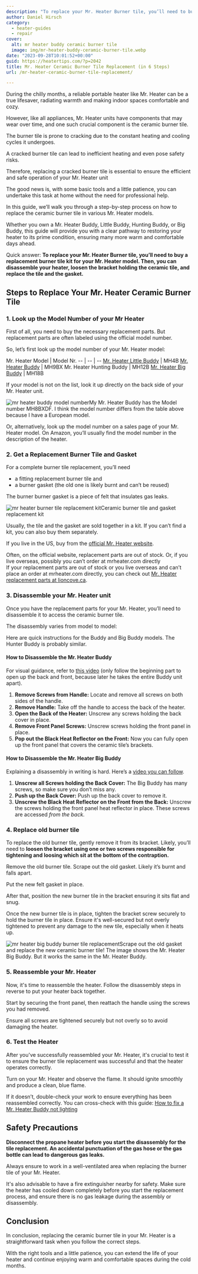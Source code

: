 ```yaml
---
description: "To replace your Mr. Heater Burner tile, you’ll need to buy a replacement burner tile kit for your Mr. Heater model."
author: Daniel Hirsch
category:
  - heater-guides
  - repair
cover:
  alt: mr heater buddy ceramic burner tile
  image: img/mr-heater-buddy-ceramic-burner-tile.webp
date: "2023-09-28T10:01:52+00:00"
guid: https://heatertips.com/?p=2042
title: Mr. Heater Ceramic Burner Tile Replacement (in 6 Steps)
url: /mr-heater-ceramic-burner-tile-replacement/

---
```

During the chilly months, a reliable portable heater like Mr. Heater can be a true lifesaver, radiating warmth and making indoor spaces comfortable and cozy.

However, like all appliances, Mr. Heater units have components that may wear over time, and one such crucial component is the ceramic burner tile.

The burner tile is prone to cracking due to the constant heating and cooling cycles it undergoes.

A cracked burner tile can lead to inefficient heating and even pose safety risks.

Therefore, replacing a cracked burner tile is essential to ensure the efficient and safe operation of your Mr. Heater unit

The good news is, with some basic tools and a little patience, you can undertake this task at home without the need for professional help.

In this guide, we’ll walk you through a step-by-step process on how to replace the ceramic burner tile in various Mr. Heater models.

Whether you own a Mr. Heater Buddy, Little Buddy, Hunting Buddy, or Big Buddy, this guide will provide you with a clear pathway to restoring your heater to its prime condition, ensuring many more warm and comfortable days ahead.

Quick answer: **To replace your Mr. Heater Burner tile, you’ll need to buy a replacement burner tile kit for your Mr. Heater model. Then, you can disassemble your heater, loosen the bracket holding the ceramic tile, and replace the tile and the gasket.**

## Steps to Replace Your Mr. Heater Ceramic Burner Tile

### 1\. Look up the Model Number of your Mr Heater

First of all, you need to buy the necessary replacement parts. But replacement parts are often labeled using the official model number.

So, let’s first look up the model number of your Mr. Heater model:

Mr. Heater Model | Model Nr.
-- | -- | --
[Mr. Heater Little Buddy](https://www.amazon.com/Mr-Heater-F215100-3800-BTU-Propane/dp/B001CFRF7I?crid=36D81T6JAFPWX&keywords=mr%2Bheater%2Bhunting%2Bbuddy&qid=1695716062&sprefix=mr%2Bheater%2Bhuntin%2Caps%2C153&sr=8-7&th=1&linkCode=ll1&tag=heatertips-20&linkId=ae31039c42da9254561a837a95340cc7&language=en_US&ref_=as_li_ss_tl) | MH4B
[Mr. Heater Buddy](https://www.amazon.com/Mr-Heater-F232000-Indoor-Safe-Portable/dp/B002G51BZU?crid=1KFT8FC3SD56A&keywords=mr%2Bheater%2Bbuddy&qid=1695715933&sprefix=mr%2Bheater%2Bbud%2Caps%2C169&sr=8-6&th=1&linkCode=ll1&tag=heatertips-20&linkId=a0261b8c5413004641087b5e41b18980&language=en_US&ref_=as_li_ss_tl) | MH9BX
Mr. Heater Hunting Buddy | MH12B
[Mr. Heater Big Buddy](https://www.amazon.com/Mr-Heater-MH18B-Portable-Propane/dp/B0002WRHE8?crid=1KFT8FC3SD56A&keywords=mr%2Bheater%2Bbuddy&qid=1695715933&sprefix=mr%2Bheater%2Bbud%2Caps%2C169&sr=8-5&th=1&linkCode=ll1&tag=heatertips-20&linkId=c7341f64b1b6e5e79a76758ae9016b7f&language=en_US&ref_=as_li_ss_tl) | MH18B

If your model is not on the list, look it up directly on the back side of your Mr. Heater unit.

![mr heater buddy model number](/img/mr-heater-buddy-model-number.webp)My Mr. Heater Buddy has the Model number MH8BXDF. I think the model number differs from the table above because I have a European model.

Or, alternatively, look up the model number on a sales page of your Mr. Heater model. On Amazon, you’ll usually find the model number in the description of the heater.

### 2\. Get a Replacement Burner Tile and Gasket

For a complete burner tile replacement, you’ll need

- a fitting replacement burner tile and
- a burner gasket (the old one is likely burnt and can’t be reused)

The burner burner gasket is a piece of felt that insulates gas leaks.

![mr heater burner tile replacement kit](/img/mr-heater-burner-tile-replacement-kit.webp)Ceramic burner tile and gasket replacement kit

Usually, the tile and the gasket are sold together in a kit. If you can’t find a kit, you can also buy them separately.

If you live in the US, buy from the [official Mr. Heater website](https://www.mrheater.com/catalogsearch/result/?q=tile+kit).

Often, on the official website, replacement parts are out of stock. Or, if you live overseas, possibly you can’t order at mrheater.com directly  
If your replacement parts are out of stock or you live overseas and can’t place an order at mrheater.com directly, you can check out [Mr. Heater replacement parts at lioncove.ca](https://www.lioncove.ca/pages/rapid-search-results?q=mr+heater+tile).

### 3\. Disassemble your Mr. Heater unit

Once you have the replacement parts for your Mr. Heater, you’ll need to disassemble it to access the ceramic burner tile.

The disassembly varies from model to model:


Here are quick instructions for the Buddy and Big Buddy models. The Hunter Buddy is probably similar.

#### How to Disassemble the Mr. Heater Buddy

For visual guidance, refer to [this video](https://www.youtube.com/watch?v=RbElauoF3R4&ab_channel=phils0stuff) (only follow the beginning part to open up the back and front, because later he takes the entire Buddy unit apart).

1. **Remove Screws from Handle:** Locate and remove all screws on both sides of the handle.
1. **Remove Handle:** Take off the handle to access the back of the heater.
1. **Open the Back of the Heater:** Unscrew any screws holding the back cover in place.
1. **Remove Front Panel Screws:** Unscrew screws holding the front panel in place.
1. **Pop out the Black Heat Reflector on the Front:** Now you can fully open up the front panel that covers the ceramic tile’s brackets.

#### How to Disassemble the Mr. Heater Big Buddy

Explaining a disassembly in writing is hard. Here’s a [video you can follow](https://www.youtube.com/watch?v=KDn8Kns01G8&t=330s&ab_channel=28fish).

1. **Unscrew all Screws holding the Back Cover:** The Big Buddy has many screws, so make sure you don’t miss any.
1. **Push up the Back Cover:** Push up the back cover to remove it.
1. **Unscrew the Black Heat Reflector on the Front from the Back:** Unscrew the screws holding the front panel heat reflector in place. These screws are accessed _from the back._

### 4\. Replace old burner tile

To replace the old burner tile, gently remove it from its bracket. Likely, you’ll need to **loosen the bracket using one or two screws responsible for tightening and loosing which sit at the bottom of the contraption.**

Remove the old burner tile. Scrape out the old gasket. Likely it’s burnt and falls apart.

Put the new felt gasket in place.

After that, position the new burner tile in the bracket ensuring it sits flat and snug.

Once the new burner tile is in place, tighten the bracket screw securely to hold the burner tile in place. Ensure it's well-secured but not overly tightened to prevent any damage to the new tile, especially when it heats up.

![mr heater big buddy burner tile replacement](/img/mr-heater-big-buddy-burner-tile-replacement.webp)Scrape out the old gasket and replace the new ceramic burner tile! The image shows the Mr. Heater Big Buddy. But it works the same in the Mr. Heater Buddy.

### 5\. Reassemble your Mr. Heater

Now, it's time to reassemble the heater. Follow the disassembly steps in reverse to put your heater back together.

Start by securing the front panel, then reattach the handle using the screws you had removed.

Ensure all screws are tightened securely but not overly so to avoid damaging the heater.

### 6\. Test the Heater

After you've successfully reassembled your Mr. Heater, it's crucial to test it to ensure the burner tile replacement was successful and that the heater operates correctly.

Turn on your Mr. Heater and observe the flame. It should ignite smoothly and produce a clean, blue flame.

If it doesn’t, double-check your work to ensure everything has been reassembled correctly. You can cross-check with this guide: [How to fix a Mr. Heater Buddy not lighting](/how-to-fix-a-mr-heater-buddy-not-lighting/)

## Safety Precautions

**Disconnect the propane heater before you start the disassembly for the tile replacement. An accidental punctuation of the gas hose or the gas bottle can lead to dangerous gas leaks.**

Always ensure to work in a well-ventilated area when replacing the burner tile of your Mr. Heater.

It's also advisable to have a fire extinguisher nearby for safety. Make sure the heater has cooled down completely before you start the replacement process, and ensure there is no gas leakage during the assembly or disassembly.

## Conclusion

In conclusion, replacing the ceramic burner tile in your Mr. Heater is a straightforward task when you follow the correct steps.

With the right tools and a little patience, you can extend the life of your heater and continue enjoying warm and comfortable spaces during the cold months.

